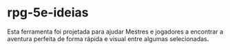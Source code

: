 # rpg-5e-ideias
Esta ferramenta foi projetada para ajudar Mestres e jogadores a encontrar a aventura perfeita de forma rápida e visual entre algumas selecionadas. 
